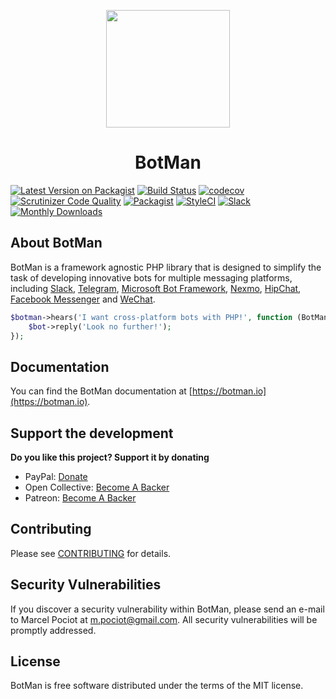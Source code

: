 <p align="center"><img height="188" width="198" src="https://botman.io/img/botman.png"></p>
<h1 align="center">BotMan</h1>

[![Latest Version on Packagist](https://img.shields.io/packagist/v/botman/botman.svg?style=flat-square)](https://packagist.org/packages/botman/botman)
[![Build Status](https://travis-ci.org/botman/botman.svg?branch=2.0)](https://travis-ci.org/botman/botman)
[![codecov](https://codecov.io/gh/botman/botman/branch/master/graph/badge.svg)](https://codecov.io/gh/botman/botman)
[![Scrutinizer Code Quality](https://scrutinizer-ci.com/g/botman/botman/badges/quality-score.png?b=master)](https://scrutinizer-ci.com/g/botman/botman/?branch=master)
[![Packagist](https://img.shields.io/packagist/l/botman/botman.svg)]()
[![StyleCI](https://styleci.io/repos/65017574/shield?branch=master)](https://styleci.io/repos/65017574)
[![Slack](https://rauchg-slackin-jtdkltstsj.now.sh/badge.svg)](https://rauchg-slackin-jtdkltstsj.now.sh)
[![Monthly Downloads](https://img.shields.io/packagist/dm/botman/botman.svg?style=flat-square)](https://packagist.org/packages/botman/botman)

## About BotMan

BotMan is a framework agnostic PHP library that is designed to simplify the task of developing innovative bots for multiple messaging platforms, including [Slack](https://slack.com), [Telegram](https://telegram.org), [Microsoft Bot Framework](https://dev.botframework.com), [Nexmo](https://www.nexmo.com), [HipChat](https://www.hipchat.com), [Facebook Messenger](https://www.messenger.com) and [WeChat](https://web.wechat.com).

```php
$botman->hears('I want cross-platform bots with PHP!', function (BotMan $bot) {
    $bot->reply('Look no further!');
});
```

## Documentation

You can find the BotMan documentation at [https://botman.io](https://botman.io).

## Support the development
**Do you like this project? Support it by donating**

- PayPal: [Donate](https://www.paypal.com/cgi-bin/webscr?cmd=_donations&business=m%2epociot%40googlemail%2ecom&lc=CY&item_name=BotMan&no_note=0&currency_code=EUR&bn=PP%2dDonationsBF%3abtn_donateCC_LG%2egif%3aNonHostedGuest)
- Open Collective: [Become A Backer](https://opencollective.com/botman)
- Patreon: [Become A Backer](https://www.patreon.com/botman)

## Contributing

Please see [CONTRIBUTING](CONTRIBUTING.md) for details.

## Security Vulnerabilities

If you discover a security vulnerability within BotMan, please send an e-mail to Marcel Pociot at m.pociot@gmail.com. All security vulnerabilities will be promptly addressed.

## License

BotMan is free software distributed under the terms of the MIT license.
 
